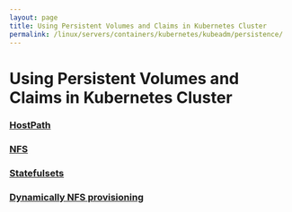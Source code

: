 ```yaml
---
layout: page
title: Using Persistent Volumes and Claims in Kubernetes Cluster
permalink: /linux/servers/containers/kubernetes/kubeadm/persistence/
---
```


# Using Persistent Volumes and Claims in Kubernetes Cluster

### [HostPath](/linux/servers/containers/kubernetes/kubeadm/persistence/hostpath/)

### [NFS](/linux/servers/containers/kubernetes/kubeadm/persistence/nfs/)

### [Statefulsets](/linux/servers/containers/kubernetes/kubeadm/persistence/statefulsets/)

### [Dynamically NFS provisioning](/linux/servers/containers/kubernetes/kubeadm/persistence/dynamic-nfs-provisioning/)
